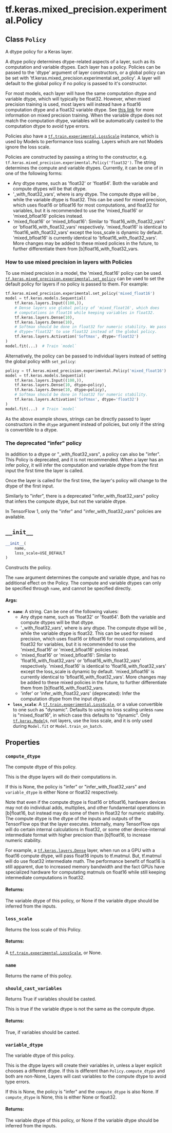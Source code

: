 <div itemscope itemtype="http://developers.google.com/ReferenceObject">
<meta itemprop="name" content="tf.keras.mixed_precision.experimental.Policy" />
<meta itemprop="path" content="Stable" />
<meta itemprop="property" content="compute_dtype"/>
<meta itemprop="property" content="loss_scale"/>
<meta itemprop="property" content="name"/>
<meta itemprop="property" content="should_cast_variables"/>
<meta itemprop="property" content="variable_dtype"/>
<meta itemprop="property" content="__init__"/>
</div>

# tf.keras.mixed_precision.experimental.Policy

## Class `Policy`



A dtype policy for a Keras layer.

A dtype policy determines dtype-related aspects of a layer, such as its
computation and variable dtypes. Each layer has a policy. Policies can be
passed to the 'dtype' argument of layer constructors, or a global policy can
be set with 'tf.keras.mixed_precision.experimental.set_policy'. A layer will
default to the global policy if no policy is passed to it's constructor.

For most models, each layer will have the same computation dtype and variable
dtype, which will typically be float32. However, when mixed precision
training is used, most layers will instead have a float16 computation dtype
and a float32 variable dtype. See [this
link](https://docs.nvidia.com/deeplearning/sdk/mixed-precision-training/index.html)
for more information on mixed precision training. When the variable dtype does
not match the computation dtype, variables will be automatically casted to the
computation dtype to avoid type errors.

Policies also have a <a href="../../../../tf/train/experimental/LossScale.md"><code>tf.train.experimental.LossScale</code></a> instance, which is used
by Models to performance loss scaling. Layers which are not Models ignore
the loss scale.

Policies are constructed by passing a string to the constructor, e.g.
`tf.keras.mixed_precision.experimental.Policy('float32')`. The string
determines the compute and variable dtypes. Currently, it can be one of
in one of the following forms:

  * Any dtype name, such as 'float32' or 'float64'. Both the variable and
    compute dtypes will be that dtype.
  * '<dtype>_with_float32_vars', where <dtype> is any dtype. The compute dtype
    will be <dtype>, while the variable dtype is float32. This can be used for
    mixed precision, which uses float16 or bfloat16 for most computations, and
    float32 for variables, but it is recommended to use the 'mixed_float16' or
    'mixed_bfloat16' policies instead.
  * 'mixed_float16' or 'mixed_bfloat16': Similar to
    'float16_with_float32_vars' or 'bfloat16_with_float32_vars' respectively.
    'mixed_float16' is identical to 'float16_with_float32_vars' except the
    loss_scale is dynamic by default. 'mixed_bfloat16' is currently identical
    to 'bfloat16_with_float32_vars'. More changes may be added to these mixed
    policies in the future, to further differentiate them from
    [b]float16_with_float32_vars.

### How to use mixed precision in layers with Policies

To use mixed precision in a model, the 'mixed_float16' policy can
be used. <a href="../../../../tf/keras/mixed_precision/experimental/set_policy.md"><code>tf.keras.mixed_precision.experimental.set_policy</code></a> can be used to set
the default policy for layers if no policy is passed to them. For example:

```python
tf.keras.mixed_precision.experimental.set_policy('mixed_float16')
model = tf.keras.models.Sequential(
    tf.keras.layers.Input((100,)),
    # Dense layers use global policy of 'mixed_float16', which does
    # computations in float16 while keeping variables in float32.
    tf.keras.layers.Dense(10),
    tf.keras.layers.Dense(10),
    # Softmax should be done in float32 for numeric stability. We pass
    # dtype='float32' to use float32 instead of the global policy.
    tf.keras.layers.Activation('Softmax', dtype='float32')
)
model.fit(...)  # Train `model`
```

Alternatively, the policy can be passed to individual layers instead of
setting the global policy with `set_policy`:

```python
policy = tf.keras.mixed_precision.experimental.Policy('mixed_float16')
model = tf.keras.models.Sequential(
    tf.keras.layers.Input((100,)),
    tf.keras.layers.Dense(10, dtype=policy),
    tf.keras.layers.Dense(10, dtype=policy),
    # Softmax should be done in float32 for numeric stability.
    tf.keras.layers.Activation('Softmax', dtype='float32')
)
model.fit(...)  # Train `model`
```

As the above example shows, strings can be directly passed to layer
constructors in the `dtype` argument instead of policies, but only if the
string is convertible to a dtype.

### The deprecated "infer" policy

In addition to a dtype or "<dtype>_with_float32_vars", a policy can also be
"infer". This Policy is deprecated, and it is not recommended. When a layer
has an infer policy, it will infer the computation and variable dtype from
the first input the first time the layer is called.

Once the layer is called for the first time, the layer's policy will change to
the dtype of the first input.

Similarly to "infer", there is a deprecated "infer_with_float32_vars" policy
that infers the compute dtype, but not the variable dtype.

In TensorFlow 1, only the "infer" and "infer_with_float32_vars" policies are
available.

<h2 id="__init__"><code>__init__</code></h2>

``` python
__init__(
    name,
    loss_scale=USE_DEFAULT
)
```

Constructs the policy.

The `name` argument determines the compute and variable dtype, and has no
additional effect on the Policy. The compute and variable dtypes can only be
specified through `name`, and cannot be specified directly.

#### Args:

* <b>`name`</b>: A string. Can be one of the following values:
    * Any dtype name, such as 'float32' or 'float64'. Both the variable and
      compute dtypes will be that dtype.
    * '<dtype>_with_float32_vars', where <dtype> is any dtype. The compute
      dtype will be <dtype>, while the variable dtype is float32. This can
      be used for mixed precision, which uses float16 or bfloat16 for most
      computations, and float32 for variables, but it is recommended to use
      the 'mixed_float16' or 'mixed_bfloat16' policies instead.
    * 'mixed_float16' or 'mixed_bfloat16': Similar to
      'float16_with_float32_vars' or 'bfloat16_with_float32_vars'
      respectively. 'mixed_float16' is identical to
      'float16_with_float32_vars' except the loss_scale is dynamic by
      default. 'mixed_bfloat16' is currently identical to
      'bfloat16_with_float32_vars'. More changes may be added to these mixed
      policies in the future, to further differentiate them from
      [b]float16_with_float32_vars.
    * 'infer' or 'infer_with_float32_vars' (deprecated): Infer the
      computation dtype from the input dtype.
* <b>`loss_scale`</b>: A <a href="../../../../tf/train/experimental/LossScale.md"><code>tf.train.experimental.LossScale</code></a>, or a value convertible to
    one such as "dynamic". Defaults to using no loss scaling unless `name`
    is "mixed_float16", in which case this defaults to "dynamic". Only
    <a href="../../../../tf/keras/Model.md"><code>tf.keras.Model</code></a>s, not layers, use the loss scale, and it is only used
    during `Model.fit` or `Model.train_on_batch`.



## Properties

<h3 id="compute_dtype"><code>compute_dtype</code></h3>

The compute dtype of this policy.

This is the dtype layers will do their computations in.

If this is None, the policy is "infer" or "infer_with_float32_vars" and
`variable_dtype` is either None or float32 respectively.

Note that even if the compute dtype is float16 or bfloat16, hardware devices
may not do individual adds, multiplies, and other fundamental operations in
[b]float16, but instead may do some of them in float32 for numeric
stability. The compute dtype is the dtype of the inputs and outputs of the
TensorFlow ops that the layer executes. Internally, many TensorFlow ops will
do certain internal calculations in float32, or some other device-internal
intermediate format with higher precision than [b]float16, to increase
numeric stability.

For example, a <a href="../../../../tf/keras/layers/Dense.md"><code>tf.keras.layers.Dense</code></a> layer, when run on a GPU with a
float16 compute dtype, will pass float16 inputs to tf.matmul. But, tf.matmul
will do use float32 intermediate math. The performance benefit of float16 is
still apparent, due to increased memory bandwidth and the fact GPUs have
specialized hardware for computating matmuls on float16 while still keeping
intermediate computations in float32.

#### Returns:

The variable dtype of this policy, or None if the variable dtype should be
inferred from the inputs.

<h3 id="loss_scale"><code>loss_scale</code></h3>

Returns the loss scale of this Policy.

#### Returns:

A <a href="../../../../tf/train/experimental/LossScale.md"><code>tf.train.experimental.LossScale</code></a>, or None.

<h3 id="name"><code>name</code></h3>

Returns the name of this policy.

<h3 id="should_cast_variables"><code>should_cast_variables</code></h3>

Returns True if variables should be casted.

This is true if the variable dtype is not the same as the compute dtype.

#### Returns:

True, if variables should be casted.

<h3 id="variable_dtype"><code>variable_dtype</code></h3>

The variable dtype of this policy.

This is the dtype layers will create their variables in, unless a layer
explicit chooses a different dtype. If this is different than
`Policy.compute_dtype` and both are non-None, Layers will cast variables to
the compute dtype to avoid type errors.

If this is None, the policy is "infer" and the `compute_dtype` is also None.
If `compute_dtype` is None, this is either None or float32.

#### Returns:

The variable dtype of this policy, or None if the variable dtype should be
inferred from the inputs.



